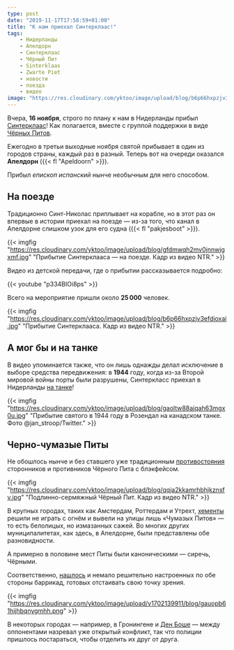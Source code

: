 ```yaml
---
type: post
date: "2019-11-17T17:58:59+01:00"
title: "К нам приехал Синтерклаас!"
tags:
    - Нидерланды
    - Апелдорн
    - Синтерклаас
    - Чёрный Пит
    - Sinterklaas
    - Zwarte Piet
    - новости
    - поезда
    - видео
image: "https://res.cloudinary.com/yktoo/image/upload/blog/b6p66hxpzjv3efdioxai.jpg"
---
```


Вчера, **16 ноября**, строго по плану к нам в Нидерланды прибыл [Синтерклаас](/glossary/sinterklaas)! Как полагается, вместе с группой поддержки в виде [Чёрных Питов](/glossary/zwarte-piet).

Ежегодно в третьи выходные ноября святой прибывает в один из городов страны, каждый раз в разный. Теперь вот на очереди оказался **Апелдорн** ({{< fl "Apeldoorn" >}}).

Прибыл *епископ испанский* нынче необычным для него способом.

<!--more-->

## На поезде

Традиционно Синт-Николас приплывает на корабле, но в этот раз он впервые в истории приехал на поезде — из-за того, что канал в Апелдорне слишком узок для его судна ({{< fl "pakjesboot" >}}).

{{< imgfig "https://res.cloudinary.com/yktoo/image/upload/blog/gfdmwqh2mv0jnnwjgxmf.jpg" "Прибытие Синтерклааса — на поезде. Кадр из видео NTR." >}}

Видео из детской передачи, где о прибытии рассказывается подробно:

{{< youtube "p334BIOi8ps" >}}

Всего на мероприятие пришли около **25 000** человек.

{{< imgfig "https://res.cloudinary.com/yktoo/image/upload/blog/b6p66hxpzjv3efdioxai.jpg" "Прибытие Синтерклааса. Кадр из видео NTR." >}}

## А мог бы и на танке

В видео упоминается также, что он лишь однажды делал исключение в выборе средства передвижения: в **1944** году, когда из-за Второй мировой войны порты были разрушены, Синтеркласс приехал в Нидерланды [на танке](https://jeugdjournaal.nl/75jaarbevrijding/bericht/2310676-sinterklaas-rijdt-in-een-tank.html)!

{{< imgfig "https://res.cloudinary.com/yktoo/image/upload/blog/gaoltw88ajqah63mgx0u.jpg" "Прибытие святого в 1944 году в Розендал на канадском танке. Фото @jan_stroop/Twitter." >}}

## Черно-чумазые Питы

Не обошлось нынче и без ставшего уже традиционным [противостояния](0449) сторонников и противников Чёрного Пита с блэкфейсом.

{{< imgfig "https://res.cloudinary.com/yktoo/image/upload/blog/qqja2kkamrhbhjkznsfv.jpg" "Подлинно-сермяжный Чёрный Пит. Кадр из видео NTR." >}}

В крупных городах, таких как Амстердам, Роттердам и Утрехт, [хементы](/glossary/gemeente) решили не играть с огнём и вывели на улицы лишь «Чумазых Питов» — то есть белолицых, но измазанных сажей. Во многих других муниципалитетах, как здесь, в Апелдорне, были представлены обе разновидности.

А примерно в половине мест Питы были каноническими — сиречь, Чёрными.

Соответственно, [нашлось](https://nos.nl/artikel/2310827-demonstraties-bij-intocht-sinterklaas-in-den-bosch.html) и немало решительно настроенных по обе стороны баррикад, готовых отстаивать свою точку зрения.

{{< imgfig "https://res.cloudinary.com/yktoo/image/upload/v1702139911/blog/gauopb61hijhbqnygmhh.png" >}}

В некоторых городах — например, в Гронингене и [Ден Боше](https://nos.nl/artikel/2310827-demonstraties-bij-intocht-sinterklaas-in-den-bosch.html) — между оппонентами назревал уже открытый конфликт, так что полиции пришлось постараться, чтобы отделить их друг от друга.
